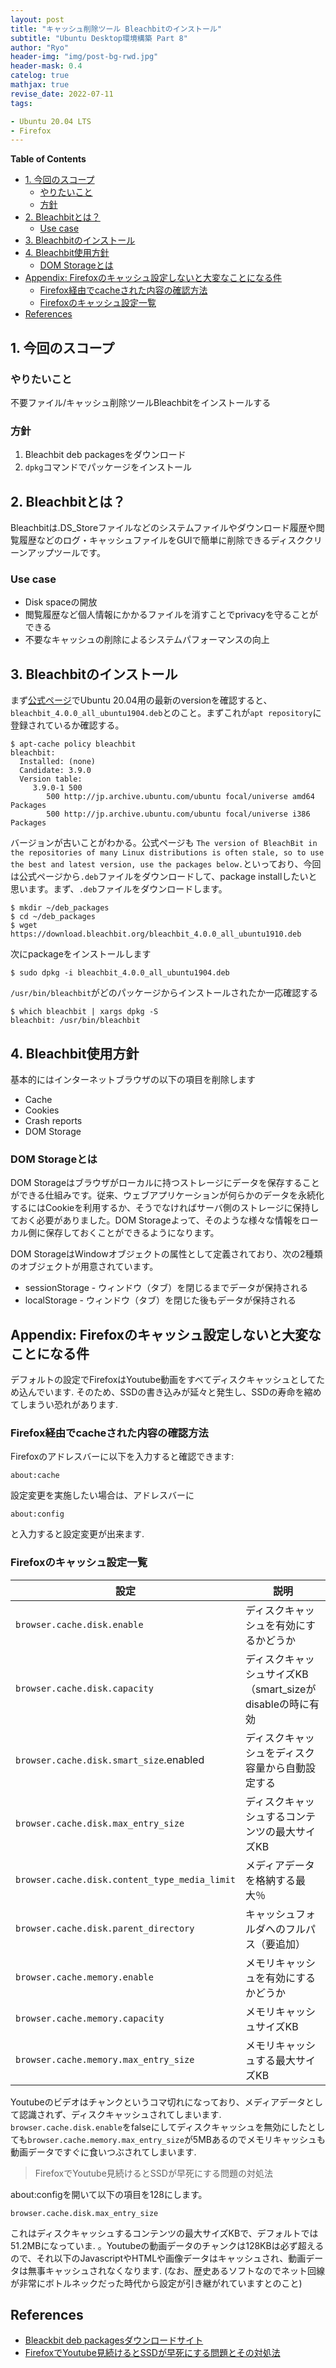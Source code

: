 ```yaml
---
layout: post
title: "キャッシュ削除ツール Bleachbitのインストール"
subtitle: "Ubuntu Desktop環境構築 Part 8"
author: "Ryo"
header-img: "img/post-bg-rwd.jpg"
header-mask: 0.4
catelog: true
mathjax: true
revise_date: 2022-07-11
tags:

- Ubuntu 20.04 LTS
- Firefox
---
```


**Table of Contents**
<!-- START doctoc generated TOC please keep comment here to allow auto update -->
<!-- DON'T EDIT THIS SECTION, INSTEAD RE-RUN doctoc TO UPDATE -->

- [1. 今回のスコープ](#1-%E4%BB%8A%E5%9B%9E%E3%81%AE%E3%82%B9%E3%82%B3%E3%83%BC%E3%83%97)
  - [やりたいこと](#%E3%82%84%E3%82%8A%E3%81%9F%E3%81%84%E3%81%93%E3%81%A8)
  - [方針](#%E6%96%B9%E9%87%9D)
- [2. Bleachbitとは？](#2-bleachbit%E3%81%A8%E3%81%AF)
  - [Use case](#use-case)
- [3. Bleachbitのインストール](#3-bleachbit%E3%81%AE%E3%82%A4%E3%83%B3%E3%82%B9%E3%83%88%E3%83%BC%E3%83%AB)
- [4. Bleachbit使用方針](#4-bleachbit%E4%BD%BF%E7%94%A8%E6%96%B9%E9%87%9D)
  - [DOM Storageとは](#dom-storage%E3%81%A8%E3%81%AF)
- [Appendix: Firefoxのキャッシュ設定しないと大変なことになる件](#appendix-firefox%E3%81%AE%E3%82%AD%E3%83%A3%E3%83%83%E3%82%B7%E3%83%A5%E8%A8%AD%E5%AE%9A%E3%81%97%E3%81%AA%E3%81%84%E3%81%A8%E5%A4%A7%E5%A4%89%E3%81%AA%E3%81%93%E3%81%A8%E3%81%AB%E3%81%AA%E3%82%8B%E4%BB%B6)
  - [Firefox経由でcacheされた内容の確認方法](#firefox%E7%B5%8C%E7%94%B1%E3%81%A7cache%E3%81%95%E3%82%8C%E3%81%9F%E5%86%85%E5%AE%B9%E3%81%AE%E7%A2%BA%E8%AA%8D%E6%96%B9%E6%B3%95)
  - [Firefoxのキャッシュ設定一覧](#firefox%E3%81%AE%E3%82%AD%E3%83%A3%E3%83%83%E3%82%B7%E3%83%A5%E8%A8%AD%E5%AE%9A%E4%B8%80%E8%A6%A7)
- [References](#references)

<!-- END doctoc generated TOC please keep comment here to allow auto update -->


## 1. 今回のスコープ
### やりたいこと

不要ファイル/キャッシュ削除ツールBleachbitをインストールする

### 方針

1. Bleachbit deb packagesをダウンロード
2. `dpkg`コマンドでパッケージをインストール

## 2. Bleachbitとは？

Bleachbitは.DS_Storeファイルなどのシステムファイルやダウンロード履歴や閲覧履歴などのログ・キャッシュファイルをGUIで簡単に削除できるディスククリーンアップツールです。

### Use case

- Disk spaceの開放
- 閲覧履歴など個人情報にかかるファイルを消すことでprivacyを守ることができる
- 不要なキャッシュの削除によるシステムパフォーマンスの向上

## 3. Bleachbitのインストール

まず[公式ページ](https://www.bleachbit.org/download/linux)でUbuntu 20.04用の最新のversionを確認すると、`bleachbit_4.0.0_all_ubuntu1904.deb`とのこと。まずこれが`apt repository`に登録されているか確認する。

```
$ apt-cache policy bleachbit
bleachbit:
  Installed: (none)
  Candidate: 3.9.0
  Version table:
     3.9.0-1 500
        500 http://jp.archive.ubuntu.com/ubuntu focal/universe amd64 Packages
        500 http://jp.archive.ubuntu.com/ubuntu focal/universe i386 Packages
```

バージョンが古いことがわかる。公式ページも `The version of BleachBit in the repositories of many Linux distributions is often stale, so to use the best and latest version, use the packages below.`といっており、今回は公式ページから`.deb`ファイルをダウンロードして、package installしたいと思います。まず、`.deb`ファイルをダウンロードします。

```
$ mkdir ~/deb_packages
$ cd ~/deb_packages
$ wget https://download.bleachbit.org/bleachbit_4.0.0_all_ubuntu1910.deb
```

次にpackageをインストールします

```
$ sudo dpkg -i bleachbit_4.0.0_all_ubuntu1904.deb
```

`/usr/bin/bleachbit`がどのパッケージからインストールされたか一応確認する

```
$ which bleachbit | xargs dpkg -S
bleachbit: /usr/bin/bleachbit
```

## 4. Bleachbit使用方針

基本的にはインターネットブラウザの以下の項目を削除します

- Cache
- Cookies
- Crash reports
- DOM Storage

### DOM Storageとは

DOM Storageはブラウザがローカルに持つストレージにデータを保存することができる仕組みです。従来、ウェブアプリケーションが何らかのデータを永続化するにはCookieを利用するか、そうでなければサーバ側のストレージに保持しておく必要がありました。DOM Storageよって、そのような様々な情報をローカル側に保存しておくことができるようになります。

DOM StorageはWindowオブジェクトの属性として定義されており、次の2種類のオブジェクトが用意されています。

- sessionStorage - ウィンドウ（タブ）を閉じるまでデータが保持される
- localStorage - ウィンドウ（タブ）を閉じた後もデータが保持される


## Appendix: Firefoxのキャッシュ設定しないと大変なことになる件

デフォルトの設定でFirefoxはYoutube動画をすべてディスクキャッシュとしてため込んでいます. 
そのため、SSDの書き込みが延々と発生し、SSDの寿命を縮めてしまうい恐れがあります. 

### Firefox経由でcacheされた内容の確認方法

Firefoxのアドレスバーに以下を入力すると確認できます:

```
about:cache
```

設定変更を実施したい場合は、アドレスバーに

```
about:config
```

と入力すると設定変更が出来ます. 

### Firefoxのキャッシュ設定一覧

|設定 	|説明|
|---|---|
|`browser.cache.disk.enable` 	|ディスクキャッシュを有効にするかどうか|
|`browser.cache.disk.capacity` 	|ディスクキャッシュサイズKB（smart_sizeがdisableの時に有効|
|`browser.cache.disk.smart_size`.enabled 	|ディスクキャッシュをディスク容量から自動設定する|
|`browser.cache.disk.max_entry_size` 	|ディスクキャッシュするコンテンツの最大サイズKB|
|`browser.cache.disk.content_type_media_limit` 	|メディアデータを格納する最大％|
|`browser.cache.disk.parent_directory` 	|キャッシュフォルダへのフルパス（要追加）|
|`browser.cache.memory.enable` 	|メモリキャッシュを有効にするかどうか|
|`browser.cache.memory.capacity` 	|メモリキャッシュサイズKB|
|`browser.cache.memory.max_entry_size` 	|メモリキャッシュする最大サイズKB|

Youtubeのビデオはチャンクというコマ切れになっており、メディアデータとして認識されず、ディスクキャッシュされてしまいます.
`browser.cache.disk.enable`をfalseにしてディスクキャッシュを無効にしたとしても`browser.cache.memory.max_entry_size`が5MBあるのでメモリキャッシュも動画データですぐに食いつぶされてしまいます. 

> FirefoxでYoutube見続けるとSSDが早死にする問題の対処法

about:configを開いて以下の項目を128にします。

```
browser.cache.disk.max_entry_size
```

これはディスクキャッシュするコンテンツの最大サイズKBで、デフォルトでは51.2MBになっていま. 。Youtubeの動画データのチャンクは128KBは必ず超えるので、それ以下のJavascriptやHTMLや画像データはキャッシュされ、動画データは無事キャッシュされなくなります. (なお、歴史あるソフトなのでネット回線が非常にボトルネックだった時代から設定が引き継がれていますとのこと)


## References

- [Bleackbit deb packagesダウンロードサイト](https://www.bleachbit.org/download/linux)
- [FirefoxでYoutube見続けるとSSDが早死にする問題とその対処法](https://kanasys.com/tech/892)